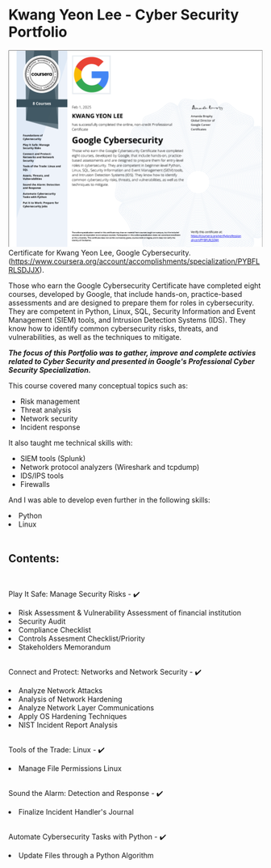 # Kwang Yeon Lee - Cyber Security Portfolio
![Certificate of completion for Google Cybersecurity Professional Certificate for Kwang Yeon Lee](./certificate.png)
Certificate for Kwang Yeon Lee, Google Cybersecurity. (https://www.coursera.org/account/accomplishments/specialization/PYBFLRLSDJJX).


Those who earn the Google Cybersecurity Certificate have completed eight courses, developed by Google, that include hands-on, practice-based assessments and are designed to prepare them for roles in cybersecurity. They are competent in Python, Linux, SQL, Security Information and Event Management (SIEM) tools, and Intrusion Detection Systems (IDS). They know how to identify common cybersecurity risks, threats, and vulnerabilities, as well as the techniques to mitigate.

***The focus of this Portfolio was to gather, improve and complete activies related to Cyber Security and presented in Google's Professional Cyber Security Specialization.*** 


This course covered many conceptual topics such as:
  * Risk management
  * Threat analysis
  * Network security
  * Incident response

It also taught me technical skills with:
  * SIEM tools (Splunk)
  * Network protocol analyzers (Wireshark and tcpdump)
  * IDS/IPS tools
  * Firewalls

And I was able to develop even further in the following skills:
<li>Python</li>
<li>Linux</li>
<br>

<h2>Contents:</h2>

<br>

Play It Safe: Manage Security Risks - ✔️
  <li>Risk Assessment & Vulnerability Assessment of financial institution</li>
  <li>Security Audit</li>
  <li>Compliance Checklist</li>
  <li>Controls Assesment Checklist/Priority</li>
  <li>Stakeholders Memorandum</li>
  
<br>

Connect and Protect: Networks and Network Security - ✔️
  <li>Analyze Network Attacks</li>
  <li>Analysis of Network Hardening</li>
  <li>Analyze Network Layer Communications</li>
  <li>Apply OS Hardening Techniques</li>
  <li>NIST Incident Report Analysis</li>
  
<br>

Tools of the Trade: Linux - ✔️
  <li>Manage File Permissions Linux</li>

<br>

Sound the Alarm: Detection and Response - ✔️
<li>Finalize Incident Handler's Journal</li>

<br>

Automate Cybersecurity Tasks with Python - ✔️
<li>Update Files through a Python Algorithm</li>
